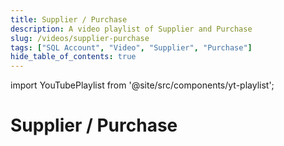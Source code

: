 ```yaml
---
title: Supplier / Purchase
description: A video playlist of Supplier and Purchase
slug: /videos/supplier-purchase
tags: ["SQL Account", "Video", "Supplier", "Purchase"]
hide_table_of_contents: true
---
```


import YouTubePlaylist from '@site/src/components/yt-playlist';

# Supplier / Purchase

<YouTubePlaylist playlistId="PLudOzz78YHQK3P3dAG4I6d6QZCbwGiJxB"/>